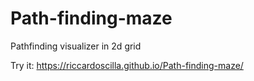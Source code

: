 # Path-finding-maze
 Pathfinding visualizer in 2d grid

Try it: https://riccardoscilla.github.io/Path-finding-maze/
